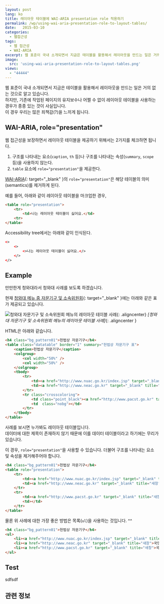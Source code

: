 ```yaml
---
layout: post
lang: ko
title: 레이아웃 테이블에 WAI-ARIA presentation role 적용하기
permalink: /wp/using-wai-aria-presentation-role-to-layout-tables/
date:   2015-03-10
categories:
  - 웹접근성
tags:
  - 웹 접근성
  - WAI-ARIA
excerpt: 웹 표준이 국내 소개되면서 지금은 테이블을 활용해서 레이아웃을 만드는 일은 거의 없는 것으로 알고 있습니다. 하지만, 기존에 작업된 페이지의 유지보수나 어쩔 수 없이 레이아웃 테이블을 사용하는 경우가 종종 있는 것이 사실입니다. 이 경우 우리는 많은 죄책감(?)을 느끼게 됩니다. [...]
image:
  src: 'using-wai-aria-presentation-role-to-layout-tables.png'
views:
  - "44444"
---
```


웹 표준이 국내 소개되면서 지금은 테이블을 활용해서 레이아웃을 만드는 일은 거의 없는 것으로 알고 있습니다.  
하지만, 기존에 작업된 페이지의 유지보수나 어쩔 수 없이 레이아웃 테이블을 사용하는 경우가 종종 있는 것이 사실입니다.  
이 경우 우리는 많은 죄책감(?)을 느끼게 됩니다.

## WAI-ARIA, role="presentation"

웹 접근성을 보장하면서 레이아웃 테이블을 제공하기 위해서는 2가지를 체크하면 됩니다.

  1. 구조를 나타내는 요소(`caption`, `th` 등)나 구조를 나타내는 속성(`summary`, `scope` 등)을 사용하지 않는다.
  2. `table` 요소에 `role="presentation"`을 제공한다.

[WAI-ARIA](http://www.w3.org/TR/wai-aria/){: target="_blank" }의 `role="presentation"`은 해당 테이블의 의미(semantics)를 제거하게 된다.

예를 들어, 아래와 같이 레이아웃 테이블을 마크업한 경우,

~~~html
<table role="presentation">
	<tr>
		<td>나는 레이아웃 테이블이 싫어요.</td>
	<tr>
</table>
~~~

Accessibility tree에서는 아래와 같이 인식된다.

~~~html
<>
	<>
		<>나는 레이아웃 테이블이 싫어요.</>
	</>
</>
~~~

## Example

만만한게 청와대라서 청와대 사례를 보도록 하겠습니다.
  
현재 [청와대 메뉴 중 자문기구 및 소속위원회](http://www1.president.go.kr/cheongwadae/organization/commission.php){: target="_blank" }에는 아래와 같은 표가 제공되고 있습니다.

![청와대 자문기구 및 소속위원회 메뉴의 레이아웃 테이블 사례](/assets/img/2010/wai-aria-presentation-role-1.png){: .aligncenter}
*[청와대 자문기구 및 소속위원회 메뉴의 레이아웃 테이블 사례]*{: .aligncenter }

HTML은 아래와 같습니다.

~~~html
<h4 class="bg_pattern01">헌법상 자문기구</h4>
<table class="datatable" border="1" summary="헌법상 자문기구 표">
	<caption>헌법상 자문기구</caption>
	<colgroup>
		<col width="50%" />
		<col width="50%" />
	</colgroup>
	<tbody>
		<tr>
			<td><a href="http://www.nuac.go.kr/index.jsp" target="_blank" title="새창">민주평화통일자문회의</a></td>
			<td><a href="http://www.neac.go.kr" target="_blank" title="새창">국민경제자문회의</a></td>
		</tr>
		<tr class="crosscoloring">
			<td class="point_black"><a href="http://www.pacst.go.kr" target="_blank" title="새창">국가과학기술자문회의</a></td>
			<td  class="nobg"></td>
		</tr>
	</tbody>
</table>
~~~

사례를 보시면 누가봐도 레이아웃 테이블입니다.  
데이터에 대한 제목이 존재하지 않기 때문에 이를 데이터 테이블이라고 하기에는 무리가 있습니다.

이 경우, `role="presentation"`을 사용할 수 있습니다. 더불어 구조를 나타내는 요소 및 속성을 제거해주어야 합니다.

~~~html
<h4 class="bg_pattern01">헌법상 자문기구</h4>
<table role="presentation">
	<tr>
		<td><a href="http://www.nuac.go.kr/index.jsp" target="_blank" title="새창">민주평화통일자문회의</a></td>
		<td><a href="http://www.neac.go.kr" target="_blank" title="새창">국민경제자문회의</a></td>
	</tr>
	<tr>
		<td><a href="http://www.pacst.go.kr" target="_blank" title="새창">국가과학기술자문회의</a></td>
		<td></td>
	</tr>
</table>
~~~

물론 위 사례에 대한 가장 좋은 방법은 목록(`ul`)을 사용하는 것입니다. ^^

~~~html
<h4 class="bg_pattern01">헌법상 자문기구</h4>
<ul>
	<li><a href="http://www.nuac.go.kr/index.jsp" target="_blank" title="새창">민주평화통일자문회의</a></li>
	<li><a href="http://www.neac.go.kr" target="_blank" title="새창">국민경제자문회의</a></li>
	<li><a href="http://www.pacst.go.kr" target="_blank" title="새창">국가과학기술자문회의</a></li>
</ul>
~~~

## Test

sdfsdf

## 관련 정보